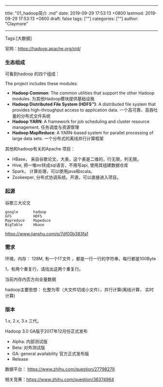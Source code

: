
---
title: "01_hadoop简介 .md"
date: 2019-09-29 17:53:13 +0800
lastmod: 2019-09-29 17:53:13 +0800
draft: false
tags: [""]
categories: [""]
author: "Claymore"

---
Tags:[大数据] 

官网：<https://hadoop.apache.org/old/>



### 生态组成

可看到hadoop 的四个组成：

The project includes these modules:

- **Hadoop Common**: The common utilities that support the other Hadoop modules. 为其他Hadoop模块提供基础设施
- **Hadoop Distributed File System (HDFS™)**: A distributed file system that provides high-throughput access to application data. 一个高可靠、高吞吐量的分布式文件系统
- **Hadoop YARN**: A framework for job scheduling and cluster resource management. 任务调度与资源管理
- **Hadoop MapReduce**: A YARN-based system for parallel processing of large data sets. 一个分布式的离线并行计算框架

其他和hadoop有关的Apache 项目：

* HBase， 来自谷歌论文，大表，这个表是二维的，行无限，列无限。
* Hive, 把一堆mr转成sql语言，不用写api, 使用其组建数据仓库
* Spark， 计算处理，可以使用java和scala。
* Zookeeper, 分布式协调系统。开源，可以直接进入项目。



### 起源

谷歌三大论文

```
google       hadoop
GFS          HDFS
Mapreduce    Mapeduce
BigTable     Hbase
```

https://www.jianshu.com/p/7df00b383fa1



### 需求

环境，内存： 128M,  有一个1T文件 ，都是一行一行的字符串，每行都是100Byte

1，有两个重复行，请找出这两个重复行。

当前内存内否方向全量数据



hadoop主要思想： 化整为零（大文件切成小文件），并行计算(离线计算， 实时计算)



### 版本

1.x, 2.x, 3.x 三代。

Hadoop 3.0  GA版于2017年12月份正式发布

- Alpha: 内部测试版
- Beta: 对外测试版
- GA: general availability 官方正式发布版
- Release



数据平台： <https://www.zhihu.com/question/27798279>

相关竞赛：<https://www.zhihu.com/question/36374964>

